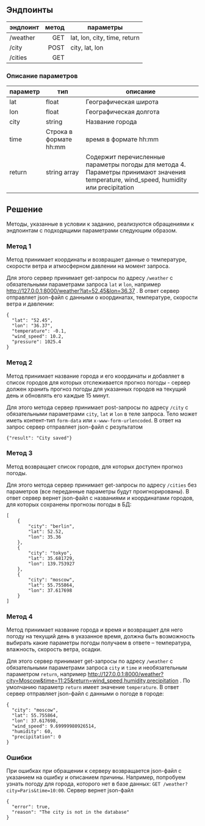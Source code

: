 ## Эндпоинты
|эндпоинт| метод|параметры|
|-|--------:|---|
| /weather | GET|lat, lon, city, time, return |
| /city | POST| city, lat, lon |
| /cities | GET| |

### Описание параметров
|параметр|тип|описание|
|-|--------|---|
|lat|float|Географическая широта|
|lon|float|Географическая долгота|
|city|string|Название города|
|time|Строка в формате hh:mm|время в формате hh:mm|
|return|string array|Содержит перечисленные параметры погоды для метода 4. Параметры принимают значения temperature, wind_speed, humidity или precipitation

## Решение
Методы, указанные в условии к заданию, реализуются обращениями к эндпоинтам с подходящими параметрами следующим образом.

### Метод 1
Метод принимает координаты и возвращает данные о температуре, скорости ветра и атмосферном давлении на момент запроса.

Для этого сервер принимает get-запросы по адресу `/weather` с обязательными параметрами запроса `lat` и `lon`, например http://127.0.0.1:8000/weather?lat=52.45&lon=36.37 . В ответ сервер отправляет json-файл с данными о координатах, температуре, скорости ветра и давлении:
```
{
  "lat": "52.45",
  "lon": "36.37",
  "temperature": -0.1,
  "wind_speed": 10.2,
  "pressure": 1025.4
}
```

### Метод 2
Метод принимает название города и его координаты и добавляет в список городов для которых отслеживается прогноз погоды - сервер должен хранить прогноз погоды для указанных городов на текущий день и обновлять его каждые 15 минут.

Для этого метода сервер принимает post-запросы по адресу `/city` с обязательными параметрами `city`, `lat` и `lon` в теле запроса. Тело может иметь контент-тип `form-data` или `x-www-form-urlencoded`. В ответ на запрос сервер отправляет json-файл с результатом 

```
{"result": "City saved"}
```

### Метод 3
Метод возвращает список городов, для которых доступен прогноз погоды.

Для этого метода сервер принимает get-запросы по адресу `/cities` без параметров (все переданные параметры будут проигнорированы). В ответ сервер вернет json-файл с названиями и координатами городов, для которых сохранены прогнозы погоды в БД:
```
[
    {
        "city": "berlin",
        "lat": 52.52,
        "lon": 35.36
    },
    {
        "city": "tokyo",
        "lat": 35.681729,
        "lon": 139.753927
    },
    {
        "city": "moscow",
        "lat": 55.755864,
        "lon": 37.617698
    }
]
```

### Метод 4
Метод принимает название города и время и возвращает для него погоду на текущий день в указанное время, должна быть возможность выбирать какие параметры погоды получаем в ответе – температура, влажность, скорость ветра, осадки.

Для этого сервер принимает get-запросы по адресу `/weather` с обязательными параметрами запроса `city` и `time` и необязательным параметром `return`, например http://127.0.0.1:8000/weather?city=Moscow&time=11:25&return=wind_speed,humidity,precipitation . По умолчанию параметр `return` имеет значение `temperature`. В ответ сервер отправляет json-файл с данными о погоде в городе:
```
{
  "city": "moscow",
  "lat": 55.755864,
  "lon": 37.617698,
  "wind_speed": 9.69999980926514,
  "humidity": 60,
  "precipitation": 0
}
```

### Ошибки

При ошибках при обращении к серверу возвращается json-файл с указанием на ошибку и описанием причины. Например, попробуем узнать погоду для города, которого нет в базе данных:
`GET /weather?city=Paris&time=10:00`. Сервер вернет json-файл

```
{
  "error": true,
  "reason": "The city is not in the database"
}
```